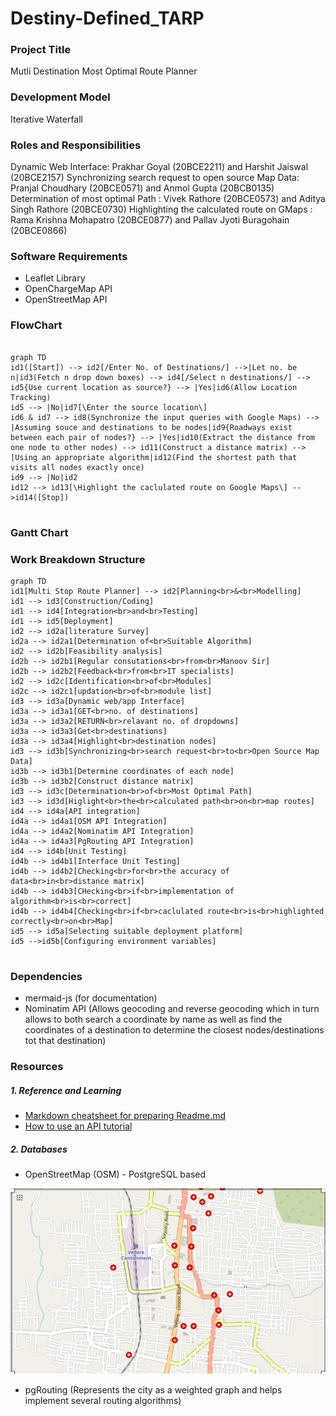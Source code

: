 # Destiny-Defined_TARP

### Project Title 

Mutli Destination Most Optimal Route Planner

### Development Model

Iterative Waterfall

### Roles and Responsibilities

Dynamic Web Interface: Prakhar Goyal (20BCE2211) and Harshit Jaiswal (20BCE2157)
Synchronizing search request to open source Map Data: Pranjal Choudhary (20BCE0571) and Anmol Gupta (20BCB0135)
Determination of most optimal Path : Vivek Rathore (20BCE0573) and Aditya Singh Rathore (20BCE0730)
Highlighting the calculated route on GMaps : Rama Krishna Mohapatro (20BCE0877) and Pallav Jyoti Buragohain (20BCE0866)


### Software Requirements

- Leaflet Library
- OpenChargeMap API
- OpenStreetMap API

### FlowChart

```mermaid

graph TD
id1([Start]) --> id2[/Enter No. of Destinations/] -->|Let no. be n|id3(Fetch n drop down boxes) --> id4[/Select n destinations/] --> id5{Use current location as source?} --> |Yes|id6(Allow Location Tracking)
id5 --> |No|id7[\Enter the source location\]
id6 & id7 --> id8(Synchronize the input queries with Google Maps) --> |Assuming souce and destinations to be nodes|id9{Roadways exist between each pair of nodes?} --> |Yes|id10(Extract the distance from one node to other nodes) --> id11(Construct a distance matrix) --> |Using an appropriate algorithm|id12(Find the shortest path that visits all nodes exactly once)
id9 --> |No|id2
id12 --> id13[\Highlight the caclulated route on Google Maps\] -->id14([Stop])


```

### Gantt Chart

### Work Breakdown Structure

```mermaid
graph TD
id1[Multi Stop Route Planner] --> id2[Planning<br>&<br>Modelling]
id1 --> id3[Construction/Coding]
id1 --> id4[Integration<br>and<br>Testing]
id1 --> id5[Deployment]
id2 --> id2a[literature Survey]
id2a --> id2a1[Determination of<br>Suitable Algorithm]
id2 --> id2b[Feasibility analysis]
id2b --> id2b1[Regular consutations<br>from<br>Manoov Sir]
id2b --> id2b2[Feedback<br>from<br>IT specialists]
id2 --> id2c[Identification<br>of<br>Modules]
id2c --> id2c1[updation<br>of<br>module list]
id3 --> id3a[Dynamic web/app Interface]
id3a --> id3a1[GET<br>no. of destinations]
id3a --> id3a2[RETURN<br>relavant no. of dropdowns]
id3a --> id3a3[Get<br>destinations]
id3a --> id3a4[Highlight<br>destination nodes]
id3 --> id3b[Synchronizing<br>search request<br>to<br>Open Source Map Data]
id3b --> id3b1[Determine coordinates of each node]
id3b --> id3b2[Construct distance matrix]
id3 --> id3c[Determination<br>of<br>Most Optimal Path]
id3 --> id3d[Higlight<br>the<br>calculated path<br>on<br>map routes]
id4 --> id4a[API integration]
id4a --> id4a1[OSM API Integration]
id4a --> id4a2[Nominatim API Integration]
id4a --> id4a3[PgRouting API Integration]
id4 --> id4b[Unit Testing]
id4b --> id4b1[Interface Unit Testing]
id4b --> id4b2[Checking<br>for<br>the accuracy of data<br>in<br>distance matrix]
id4b --> id4b3[CHecking<br>if<br>implementation of algorithm<br>is<br>correct]
id4b --> id4b4[Checking<br>if<br>caclulated route<br>is<br>highlighted correctly<br>on<br>Map]
id5 --> id5a[Selecting suitable deployment platform]
id5 -->id5b[Configuring environment variables]


```

### Dependencies

- mermaid-js (for documentation)
- Nominatim API (Allows geocoding and reverse geocoding which in turn allows to both search a coordinate by name as well as find the coordinates of a destination to determine the closest nodes/destinations tot that destination)

### Resources

##### 1. Reference and Learning
- [Markdown cheatsheet for preparing Readme.md](https://github.com/christianlempa/cheat-sheets/blob/main/misc/markdown.md)
- [How to use an API tutorial](https://www.youtube.com/watch?v=WXsD0ZgxjRw)

##### 2. Databases
- OpenStreetMap (OSM) - PostgreSQL based

![](osm_data.PNG)


- pgRouting (Represents the city as a weighted graph and helps implement several routing algorithms)


